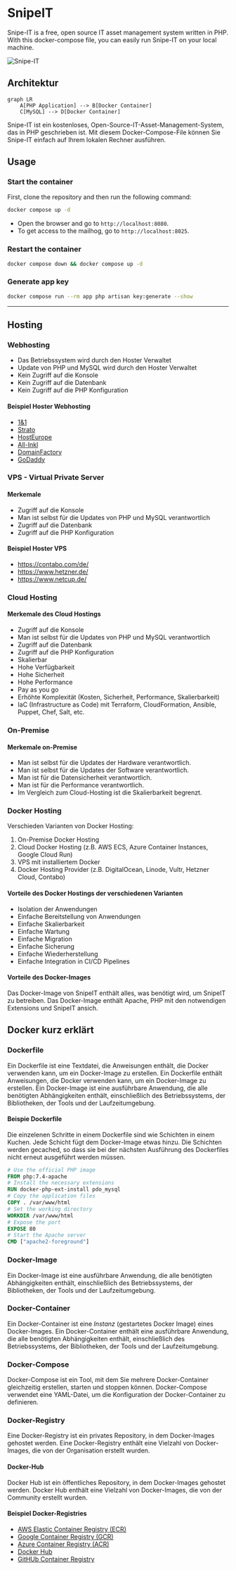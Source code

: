 # SnipeIT

Snipe-IT is a free, open source IT asset management system written in PHP. With this docker-compose file, you can easily run Snipe-IT on your local machine.

![Snipe-IT](./docs/dashboard.png)

## Architektur

```mermaid
graph LR
    A[PHP Application] --> B[Docker Container]
    C[MySQL] --> D[Docker Container]
```

Snipe-IT ist ein kostenloses, Open-Source-IT-Asset-Management-System, das in PHP geschrieben ist. Mit diesem Docker-Compose-File können Sie Snipe-IT einfach auf Ihrem lokalen Rechner ausführen.

## Usage

### Start the container

First, clone the repository and then run the following command:

```bash
docker compose up -d
```

- Open the browser and go to `http://localhost:8080`. 
- To get access to the mailhog, go to `http://localhost:8025`.

### Restart the container

```bash
docker compose down && docker compose up -d
```

### Generate app key

```bash
docker compose run --rm app php artisan key:generate --show
```

---

## Hosting

### Webhosting

- Das Betriebssystem wird durch den Hoster Verwaltet
- Update von PHP und MySQL wird durch den Hoster Verwaltet
- Kein Zugriff auf die Konsole
- Kein Zugriff auf die Datenbank
- Kein Zugriff auf die PHP Konfiguration

#### Beispiel Hoster Webhosting

- [1&1](https://www.1und1.de/)
- [Strato](https://www.strato.de/)
- [HostEurope](https://www.hosteurope.de/)
- [All-Inkl](https://all-inkl.com/)
- [DomainFactory](https://www.df.eu/)
- [GoDaddy](https://de.godaddy.com/)

### VPS - Virtual Private Server

#### Merkemale

- Zugriff auf die Konsole
- Man ist selbst für die Updates von PHP und MySQL verantwortlich
- Zugriff auf die Datenbank
- Zugriff auf die PHP Konfiguration

#### Beispiel Hoster VPS

- <https://contabo.com/de/>
- <https://www.hetzner.de/>
- <https://www.netcup.de/>

### Cloud Hosting

#### Merkemale des Cloud Hostings

- Zugriff auf die Konsole
- Man ist selbst für die Updates von PHP und MySQL verantwortlich
- Zugriff auf die Datenbank
- Zugriff auf die PHP Konfiguration
- Skalierbar
- Hohe Verfügbarkeit
- Hohe Sicherheit
- Hohe Performance
- Pay as you go
- Erhöhte Komplexität (Kosten, Sicherheit, Performance, Skalierbarkeit)
- IaC (Infrastructure as Code) mit Terraform, CloudFormation, Ansible, Puppet, Chef, Salt, etc.

### On-Premise

#### Merkemale on-Premise

- Man ist selbst für die Updates der Hardware verantwortlich.
- Man ist selbst für die Updates der Software verantwortlich.
- Man ist für die Datensicherheit verantwortlich.
- Man ist für die Performance verantwortlich.
- Im Vergleich zum Cloud-Hosting ist die Skalierbarkeit begrenzt.

### Docker Hosting

Verschieden Varianten von Docker Hosting:

1. On-Premise Docker Hosting
2. Cloud Docker Hosting (z.B. AWS ECS, Azure Container Instances, Google Cloud Run)
3. VPS mit installiertem Docker
4. Docker Hosting Provider (z.B. DigitalOcean, Linode, Vultr, Hetzner Cloud, Contabo)

#### Vorteile des Docker Hostings der verschiedenen Varianten

- Isolation der Anwendungen
- Einfache Bereitstellung von Anwendungen
- Einfache Skalierbarkeit
- Einfache Wartung
- Einfache Migration
- Einfache Sicherung
- Einfache Wiederherstellung
- Einfache Integration in CI/CD Pipelines

#### Vorteile des Docker-Images

Das Docker-Image von SnipeIT enthält alles, was benötigt wird, um SnipeIT zu betreiben. Das Docker-Image enthält Apache, PHP mit den notwendigen Extensions und SnipeIT ansich.

## Docker kurz erklärt

### Dockerfile

Ein Dockerfile ist eine Textdatei, die Anweisungen enthält, die Docker verwenden kann, um ein Docker-Image zu erstellen. Ein Dockerfile enthält Anweisungen, die Docker verwenden kann, um ein Docker-Image zu erstellen. Ein Docker-Image ist eine ausführbare Anwendung, die alle benötigten Abhängigkeiten enthält, einschließlich des Betriebssystems, der Bibliotheken, der Tools und der Laufzeitumgebung.

#### Beispie Dockerfile

Die einzelenen Schritte in einem Dockerfile sind wie Schichten in einem Kuchen. Jede Schicht fügt dem Docker-Image etwas hinzu.
Die Schichten werden gecached, so dass sie bei der nächsten Ausführung des Dockerfiles nicht erneut ausgeführt werden müssen.

```dockerfile
# Use the official PHP image
FROM php:7.4-apache
# Install the necessary extensions
RUN docker-php-ext-install pdo_mysql
# Copy the application files
COPY . /var/www/html
# Set the working directory
WORKDIR /var/www/html
# Expose the port
EXPOSE 80
# Start the Apache server
CMD ["apache2-foreground"]
```

### Docker-Image

Ein Docker-Image ist eine ausführbare Anwendung, die alle benötigten Abhängigkeiten enthält, einschließlich des Betriebssystems, der Bibliotheken, der Tools und der Laufzeitumgebung.

### Docker-Container

Ein Docker-Container ist eine *Instanz* (gestartetes Docker Image) eines Docker-Images. Ein Docker-Container enthält eine ausführbare Anwendung, die alle benötigten Abhängigkeiten enthält, einschließlich des Betriebssystems, der Bibliotheken, der Tools und der Laufzeitumgebung.

### Docker-Compose

Docker-Compose ist ein Tool, mit dem Sie mehrere Docker-Container gleichzeitig erstellen, starten und stoppen können. Docker-Compose verwendet eine YAML-Datei, um die Konfiguration der Docker-Container zu definieren.

### Docker-Registry

Eine Docker-Registry ist ein privates Repository, in dem Docker-Images gehostet werden. Eine Docker-Registry enthält eine Vielzahl von Docker-Images, die von der Organisation erstellt wurden.

#### Docker-Hub

Docker Hub ist ein öffentliches Repository, in dem Docker-Images gehostet werden. Docker Hub enthält eine Vielzahl von Docker-Images, die von der Community erstellt wurden.


#### Beispiel Docker-Registries

- [AWS Elastic Container Registry (ECR)](https://aws.amazon.com/ecr/)
- [Google Container Registry (GCR)](https://cloud.google.com/container-registry)
- [Azure Container Registry (ACR)](https://azure.microsoft.com/en-us/services/container-registry/)
- [Docker Hub](https://hub.docker.com/)
- [GitHUb Container Registry](https://docs.github.com/en/packages/working-with-a-github-packages-registry/working-with-the-container-registry)
